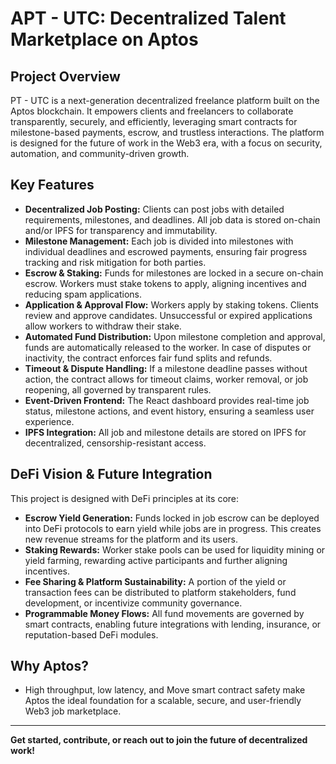 APT - UTC: Decentralized Talent Marketplace on Aptos
====================================================

## Project Overview
PT - UTC is a next-generation decentralized freelance platform built on the Aptos blockchain. It empowers clients and freelancers to collaborate transparently, securely, and efficiently, leveraging smart contracts for milestone-based payments, escrow, and trustless interactions. The platform is designed for the future of work in the Web3 era, with a focus on security, automation, and community-driven growth.

## Key Features
- **Decentralized Job Posting:** Clients can post jobs with detailed requirements, milestones, and deadlines. All job data is stored on-chain and/or IPFS for transparency and immutability.
- **Milestone Management:** Each job is divided into milestones with individual deadlines and escrowed payments, ensuring fair progress tracking and risk mitigation for both parties.
- **Escrow & Staking:** Funds for milestones are locked in a secure on-chain escrow. Workers must stake tokens to apply, aligning incentives and reducing spam applications.
- **Application & Approval Flow:** Workers apply by staking tokens. Clients review and approve candidates. Unsuccessful or expired applications allow workers to withdraw their stake.
- **Automated Fund Distribution:** Upon milestone completion and approval, funds are automatically released to the worker. In case of disputes or inactivity, the contract enforces fair fund splits and refunds.
- **Timeout & Dispute Handling:** If a milestone deadline passes without action, the contract allows for timeout claims, worker removal, or job reopening, all governed by transparent rules.
- **Event-Driven Frontend:** The React dashboard provides real-time job status, milestone actions, and event history, ensuring a seamless user experience.
- **IPFS Integration:** All job and milestone details are stored on IPFS for decentralized, censorship-resistant access.

## DeFi Vision & Future Integration
This project is designed with DeFi principles at its core:
- **Escrow Yield Generation:** Funds locked in job escrow can be deployed into DeFi protocols to earn yield while jobs are in progress. This creates new revenue streams for the platform and its users.
- **Staking Rewards:** Worker stake pools can be used for liquidity mining or yield farming, rewarding active participants and further aligning incentives.
- **Fee Sharing & Platform Sustainability:** A portion of the yield or transaction fees can be distributed to platform stakeholders, fund development, or incentivize community governance.
- **Programmable Money Flows:** All fund movements are governed by smart contracts, enabling future integrations with lending, insurance, or reputation-based DeFi modules.

## Why Aptos?
- High throughput, low latency, and Move smart contract safety make Aptos the ideal foundation for a scalable, secure, and user-friendly Web3 job marketplace.

---

**Get started, contribute, or reach out to join the future of decentralized work!**
